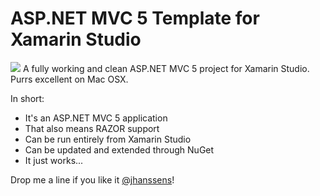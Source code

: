# ASP.NET MVC 5 Template for Xamarin Studio

![](http://cl.ly/image/0U3E3b260K3o/hanssens_aspnetmvc-for-osx.jpg)
A fully working and clean ASP.NET MVC 5 project for Xamarin Studio. Purrs excellent on Mac OSX. 

In short:

* It's an ASP.NET MVC 5 application
* That also means RAZOR support
* Can be run entirely from Xamarin Studio
* Can be updated and extended through NuGet
* It just works...

Drop me a line if you like it [@jhanssens](https://twitter.com/jhanssens)!
